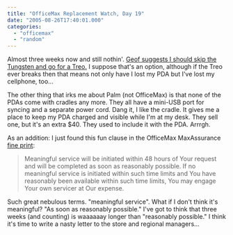 ```yaml
---
title: "OfficeMax Replacement Watch, Day 19"
date: "2005-08-26T17:40:01.000"
categories: 
  - "officemax"
  - "random"
---
```


Almost three weeks now and still nothin'. [Geof suggests I should skip the Tungsten and go for a Treo.](http://rmfo-blogs.com/cakeboy/2005/08/19/officemax-replacement-watch-day-12-2/) I suppose that's an option, although if the Treo ever breaks then that means not only have I lost my PDA but I've lost my cellphone, too...

The other thing that irks me about Palm (not OfficeMax) is that none of the PDAs come with cradles any more. They all have a mini-USB port for syncing and a separate power cord. Dang it, I like the cradle. It gives me a place to keep my PDA charged and visible while I'm at my desk. They sell one, but it's an extra $40. They used to include it with the PDA. Arrrgh.

As an addition: I just found this fun clause in the OfficeMax MaxAssurance [fine print](http://www.officemax.com/max/solutions/product/article.jsp?BV_UseBVCookie=no&edOID=537034147):

> Meaningful service will be initiated within 48 hours of Your request and will be completed as soon as reasonably possible. If no meaningful service is initiated within such time limits and You have reasonably been available within such time limits, You may engage Your own servicer at Our expense.

Such great nebulous terms. "meaningful service". What if I don't think it's meaningful? "As soon as reasonably possible." I've got to think that three weeks (and counting) is waaaaaay longer than "reasonably possible." I think it's time to write a nasty letter to the store and regional managers...
